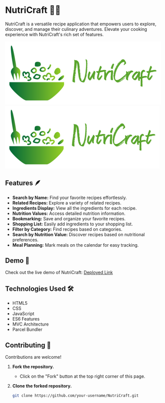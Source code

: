 # NutriCraft 🍲✨

NutriCraft is a versatile recipe application that empowers users to explore, discover, and manage their culinary adventures. Elevate your cooking experience with NutriCraft's rich set of features.

![NutriCraft](./img/main-logo.png)
<img src="./img/main-logo.png" alt="NutriCraft" style="width:500px;">

## Features 🪶

- **Search by Name:** Find your favorite recipes effortlessly.
- **Related Recipes:** Explore a variety of related recipes.
- **Ingredients Display:** View all the ingredients for each recipe.
- **Nutrition Values:** Access detailed nutrition information.
- **Bookmarking:** Save and organize your favorite recipes.
- **Shopping List:** Easily add ingredients to your shopping list.
- **Filter by Category:** Find recipes based on categories.
- **Search by Nutrition Value:** Discover recipes based on nutritional preferences.
- **Meal Planning:** Mark meals on the calendar for easy tracking.

## Demo 🚀

Check out the live demo of NutriCraft: [Deployed Link](your-deployed-link)

## Technologies Used 🛠️

- HTML5
- CSS
- JavaScript
- ES6 Features
- MVC Architecture
- Parcel Bundler

## Contributing 🤝

Contributions are welcome!

1. **Fork the repository.**

   - Click on the "Fork" button at the top right corner of this page.

2. **Clone the forked repository.**
   ```bash
   git clone https://github.com/your-username/NutriCraft.git
   ```
